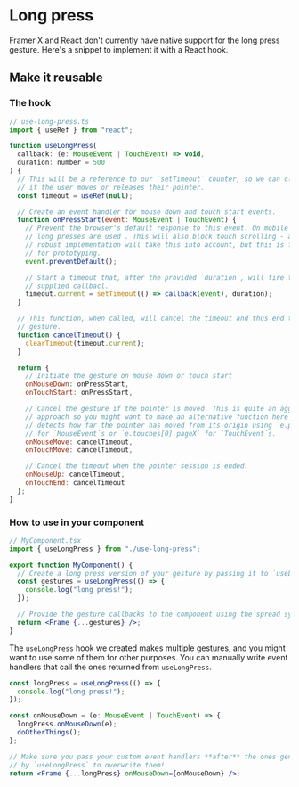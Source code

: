 # Long press

Framer X and React don't currently have native support for the long press gesture. Here's a snippet to implement it with a React hook.

## Make it reusable

### The hook

```jsx
// use-long-press.ts
import { useRef } from "react";

function useLongPress(
  callback: (e: MouseEvent | TouchEvent) => void,
  duration: number = 500
) {
  // This will be a reference to our `setTimeout` counter, so we can clear it
  // if the user moves or releases their pointer.
  const timeout = useRef(null);

  // Create an event handler for mouse down and touch start events.
  function onPressStart(event: MouseEvent | TouchEvent) {
    // Prevent the browser's default response to this event. On mobile browsers
    // long presses are used . This will also block touch scrolling - a more
    // robust implementation will take this into account, but this is fine
    // for prototyping.
    event.preventDefault();

    // Start a timeout that, after the provided `duration`, will fire the
    // supplied callbacl.
    timeout.current = setTimeout(() => callback(event), duration);
  }

  // This function, when called, will cancel the timeout and thus end the
  // gesture.
  function cancelTimeout() {
    clearTimeout(timeout.current);
  }

  return {
    // Initiate the gesture on mouse down or touch start
    onMouseDown: onPressStart,
    onTouchStart: onPressStart,

    // Cancel the gesture if the pointer is moved. This is quite an aggressive
    // approach so you might want to make an alternative function here that
    // detects how far the pointer has moved from its origin using `e.pageX`
    // for `MouseEvent`s or `e.touches[0].pageX` for `TouchEvent`s.
    onMouseMove: cancelTimeout,
    onTouchMove: cancelTimeout,

    // Cancel the timeout when the pointer session is ended.
    onMouseUp: cancelTimeout,
    onTouchEnd: cancelTimeout
  };
}
```

### How to use in your component

```jsx
// MyComponent.tsx
import { useLongPress } from "./use-long-press";

export function MyComponent() {
  // Create a long press version of your gesture by passing it to `useLongPress`.
  const gestures = useLongPress(() => {
    console.log("long press!");
  });

  // Provide the gesture callbacks to the component using the spread syntax
  return <Frame {...gestures} />;
}
```

The `useLongPress` hook we created makes multiple gestures, and you might want to use some of them for other purposes. You can manually write event handlers that call the ones returned from `useLongPress`.

```jsx
const longPress = useLongPress(() => {
  console.log("long press!");
});

const onMouseDown = (e: MouseEvent | TouchEvent) => {
  longPress.onMouseDown(e);
  doOtherThings();
};

// Make sure you pass your custom event handlers **after** the ones generated
// by `useLongPress` to overwrite them!
return <Frame {...longPress} onMouseDown={onMouseDown} />;
```
